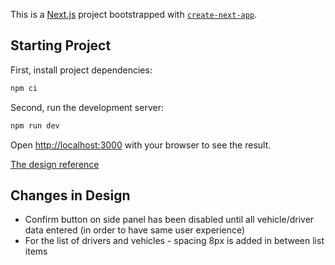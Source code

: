 This is a [Next.js](https://nextjs.org) project bootstrapped with [`create-next-app`](https://nextjs.org/docs/app/api-reference/cli/create-next-app).

## Starting Project

First, install project dependencies:
```bash
npm ci
```

Second, run the development server:
```bash
npm run dev
```

Open [http://localhost:3000](http://localhost:3000) with your browser to see the result.

[The design reference](https://www.figma.com/file/ft6FS15FNjc3E5oBNnx2vZ/DevTest?mode=design&node-id=0%3A1&t=mRPqOwVsaedUTf3k-1&type=design) 

## Changes in Design

- Confirm button on side panel has been disabled until all vehicle/driver data entered (in order to have same user experience)
- For the list of drivers and vehicles - spacing 8px is added in between list items
